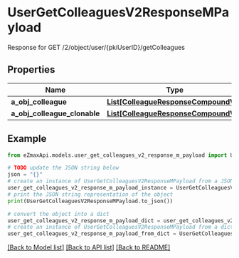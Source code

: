 # UserGetColleaguesV2ResponseMPayload

Response for GET /2/object/user/{pkiUserID}/getColleagues

## Properties

Name | Type | Description | Notes
------------ | ------------- | ------------- | -------------
**a_obj_colleague** | [**List[ColleagueResponseCompoundV2]**](ColleagueResponseCompoundV2.md) |  | 
**a_obj_colleague_clonable** | [**List[ColleagueResponseCompoundV2]**](ColleagueResponseCompoundV2.md) |  | 

## Example

```python
from eZmaxApi.models.user_get_colleagues_v2_response_m_payload import UserGetColleaguesV2ResponseMPayload

# TODO update the JSON string below
json = "{}"
# create an instance of UserGetColleaguesV2ResponseMPayload from a JSON string
user_get_colleagues_v2_response_m_payload_instance = UserGetColleaguesV2ResponseMPayload.from_json(json)
# print the JSON string representation of the object
print(UserGetColleaguesV2ResponseMPayload.to_json())

# convert the object into a dict
user_get_colleagues_v2_response_m_payload_dict = user_get_colleagues_v2_response_m_payload_instance.to_dict()
# create an instance of UserGetColleaguesV2ResponseMPayload from a dict
user_get_colleagues_v2_response_m_payload_from_dict = UserGetColleaguesV2ResponseMPayload.from_dict(user_get_colleagues_v2_response_m_payload_dict)
```
[[Back to Model list]](../README.md#documentation-for-models) [[Back to API list]](../README.md#documentation-for-api-endpoints) [[Back to README]](../README.md)


